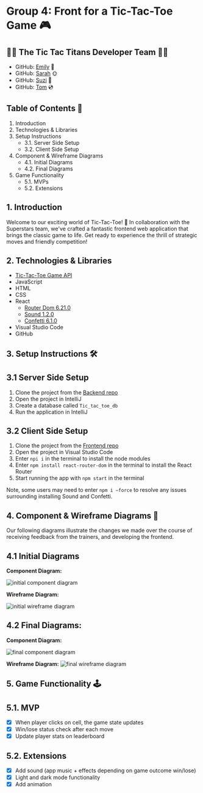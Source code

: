 # **Group 4: Front for a Tic-Tac-Toe Game** 🎮

## 👥🎸 The Tic Tac Titans Developer Team 👥🎸 ##
- GitHub: [Emily](https://github.com/remily23) 🐼
- GitHub: [Sarah](https://github.com/SarahOgunko) 🌞
- GitHub: [Suzi](https://github.com/sctowers) 🦑
- GitHub: [Tom](https://github.com/mclaughlin111) 💿

## Table of Contents 📜
1. Introduction
2. Technologies & Libraries
3. Setup Instructions
   - 3.1. Server Side Setup
   - 3.2. Client Side Setup
4. Component & Wireframe Diagrams
   - 4.1. Initial Diagrams
   - 4.2. Final Diagrams
5. Game Functionality
   - 5.1. MVPs
   - 5.2. Extensions

## 1. Introduction
Welcome to our exciting world of Tic-Tac-Toe! 🎉 In collaboration with the Superstars team, we've crafted a fantastic frontend web application that brings the classic game to life. Get ready to experience the thrill of strategic moves and friendly competition!

## 2. Technologies & Libraries
- [Tic-Tac-Toe Game API](https://github.com/KacperProg/Tic_tac_toe)
- JavaScript
- HTML
- CSS
- React
  - [Router Dom 6.21.0](https://www.npmjs.com/package/react-router-dom)
  - [Sound 1.2.0](https://www.npmjs.com/package/react-sound)
  - [Confetti 6.1.0](https://www.npmjs.com/package/react-confetti)
- Visual Studio Code
- GitHub

## 3. Setup Instructions 🛠️

## 3.1 Server Side Setup
1. Clone the project from the [Backend repo](https://github.com/KacperProg/Tic_tac_toe)
2. Open the project in IntelliJ
3. Create a database called `Tic_tac_toe_db`
4. Run the application in IntelliJ

## 3.2 Client Side Setup
1. Clone the project from the [Frontend repo](https://github.com/sctowers/tic_tac_toe_fronend)
2. Open the project in Visual Studio Code
3. Enter `npi i` in the terminal to install the node modules
4. Enter `npm install react-router-dom` in the terminal to install the React Router
5. Start running the app with `npm start` in the terminal

Note, some users may need to enter `npm i —force` to resolve any issues surrounding installing Sound and Confetti.

## 4. Component & Wireframe Diagrams 🎨
Our following diagrams illustrate the changes we made over the course of receiving feedback from the trainers, and developing the frontend.

## 4.1 Initial Diagrams

**Component Diagram:**

![initial component diagram](https://github.com/sctowers/tic_tac_toe_frontend/blob/ReadMe/tic_tac_toe_client/Initial%20Component%20Diagram.png?raw=true)


**Wireframe Diagram:**

![initial wireframe diagram](https://github.com/sctowers/tic_tac_toe_frontend/blob/ReadMe/tic_tac_toe_client/Initial%20Wireframe%20Diagram.png?raw=true)

## 4.2 Final Diagrams:

**Component Diagram:**

![final component diagram](https://github.com/sctowers/tic_tac_toe_frontend/blob/ReadMe/tic_tac_toe_client/Final%20Component%20Diagram.png?raw=true)

**Wireframe Diagram:**
![final wireframe diagram](https://github.com/sctowers/tic_tac_toe_frontend/blob/ReadMe/tic_tac_toe_client/Final%20Wireframe%20Diagram.png?raw=true)


## 5. Game Functionality 🕹️

## 5.1. MVP 
-  [X] When player clicks on cell, the game state updates
-  [X] Win/lose status check after each move
- [X] Update player stats on leaderboard

## 5.2. Extensions
- [X] Add sound (app music + effects depending on game outcome win/lose)
- [X] Light and dark mode functionality
- [X] Add animation